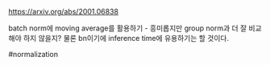 https://arxiv.org/abs/2001.06838

batch norm에 moving average를 활용하기 - 흥미롭지만 group norm과 더 잘 비교해야 하지 않을지? 물론 bn이기에 inference time에 유용하기는 할 것이다.

#normalization